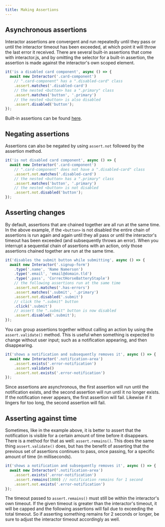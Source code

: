 ```yaml
---
title: Making Assertions
---
```


## Asynchronous assertions

Interactor assertions are convergent and run repeatedly until they pass or until
the interactor timeout has been exceeded, at which point it will throw the last
error it received. There are several built-in assertions that come with
interactor.js, and by omitting the selector for a built-in assertion, the
assertion is made against the interactor's own scoped element.

``` javascript
it('is a disabled card component', async () => {
  await new Interactor('.card-component')
    // ".card-component" has a ".disabled-card" class
    .assert.matches('.disabled-card')
    // the nested <button> has a ".primary" class
    .assert.matches('button', '.primary')
    // the nested <button> is also disabled
    .assert.disabled('button');
});
```

Built-in assertions can be found [here](/assertions).

## Negating assertions

Assertions can also be negated by using `assert.not` followed by the assertion
method.

``` javascript
it('is not disabled card component', async () => {
  await new Interactor('.card-component')
    // ".card-component" does not have a ".disabled-card" class
    .assert.not.matches('.disabled-card')
    // the nested <button> has a ".primary" class
    .assert.matches('button', '.primary')
    // the nested <button> is not disabled
    .assert.not.disabled('button');
});
```

## Asserting changes

By default, assertions that are chained together are all run at the same
time. In the above example, if the `<button>` is not disabled the entire chain
of assertions is run again and again until they all pass or until the
interactor's timeout has been exceeded (and subsequently throws an error). When
you interrupt a sequential chain of assertions with an action, only those
assertions chained together are run at the same time.

``` javascript
it('disables the submit button while submitting', async () => {
  await new Interactor('.signup-form')
    .type('.name', 'Name Namerson')
    .type('.email', 'email@domain.tld')
    .type('.pass', 'CorrectHorseBatteryStaple')
    // the following assertions run at the same time
    .assert.not.matches('.has-errors')
    .assert.matches('.submit', '.primary')
    .assert.not.disabled('.submit')
    // click the ".submit" button
    .click('.submit')
    // assert the ".submit" button is now disabled
    .assert.disabled('.submit');
});
```

You can group assertions together without calling an action by using the
`assert.validate()` method. This is useful when something is expected to change
without user input; such as a notification appearing, and then disappearing.

``` javascript
it('shows a notification and subsequently removes it', async () => {
  await new Interactor('.notification-area')
    .assert.exists('.error-notification')
    .assert.validate()
    .assert.not.exists('.error-notification')
});
```

<!-- hint: info -->
Since assertions are asynchronous, the first assertion will run until the
notification exists, and the second assertion will run until it no longer
exists. If the notification never appears, the first assertion will
fail. Likewise if it lingers for too long, the second assertion will fail.
<!-- endhint -->

## Asserting against time

Sometimes, like in the example above, it is better to assert that the
notification is visible for a certain amount of time before it disappears. There
is a method for that as well: `assert.remains()`. This does the same thing
`assert.validate()` does, but has the benefit of asserting that the previous set
of assertions continues to pass, once passing, for a specific amount of time (in
milliseconds).

``` javascript
it('shows a notification and subsequently removes it', async () => {
  await new Interactor('.notification-area')
    .assert.exists('.error-notification')
    .assert.remains(1000) // notification remains for 1 second
    .assert.not.exists('.error-notification')
});
```

<!-- hint: warning -->
The timeout passed to `assert.remains()` must still be within the interactor's
own timeout. If the given timeout is greater than the interactor's timeout, it
will be capped and the following assertions will fail due to exceeding the total
timeout. So if asserting something remains for 2 seconds or longer, be sure to
adjust the interactor timeout accordingly as well.
<!-- endhint -->
